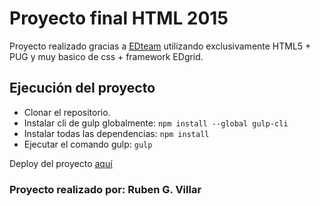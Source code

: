 # Proyecto final HTML 2015

Proyecto realizado gracias a [EDteam](https://ed.team) utilizando exclusivamente HTML5 + PUG y muy basico de css + framework EDgrid.

## Ejecución del proyecto

- Clonar el repositorio.
- Instalar cli de gulp globalmente: `npm install --global gulp-cli`
- Instalar todas las dependencias: `npm install`
- Ejecutar el comando gulp: `gulp`

Deploy del proyecto [aquí](https://html5-proyecto-2015.vercel.app/)

### Proyecto realizado por: Ruben G. Villar